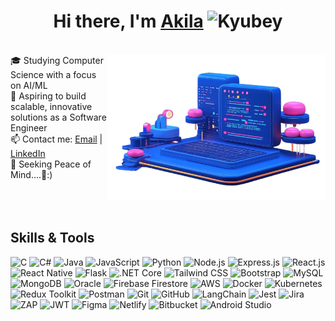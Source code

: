 <h1 align="center"> Hi there, I'm <a href="https://www.linkedin.com/in/akila-elladeniya-5a9993217">Akila</a> <img height="40" alt="Kyubey" src="https://raw.githubusercontent.com/innng/innng/master/assets/kyubey.gif"/></h1>
<br>

<img src="https://github.com/AkeeCrescent/AkeeCrescent/blob/main/illustration.png" min-width="300px" max-width="300px" width="350px" align="right"> 
🎓 Studying Computer Science with a focus on AI/ML<br>
🚀 Aspiring to build scalable, innovative solutions as a Software Engineer <br>
📫 Contact me: <a href="mailto:akila.elladeniya@gmail.com">Email</a> | <a href="https://www.linkedin.com/in/akila-elladeniya-5a9993217" target="_blank">LinkedIn</a> <br>
🌱 Seeking Peace of Mind....🤍:)

<br>
<br>
<br>
<br>


## Skills & Tools

![C](https://img.shields.io/badge/-C-333333?logo=c&logoColor=F15A59)
![C#](https://img.shields.io/badge/-C%23-333333?logo=c-sharp&logoColor=F15A59)
![Java](https://img.shields.io/badge/-Java-333333?logo=java&logoColor=F15A59)
![JavaScript](https://img.shields.io/badge/-JavaScript-333333?logo=javascript&logoColor=F15A59)
![Python](https://img.shields.io/badge/-Python-333333?logo=python&logoColor=F15A59)
![Node.js](https://img.shields.io/badge/-Node.js-333333?logo=node.js&logoColor=F15A59)
![Express.js](https://img.shields.io/badge/-Express.js-333333?logo=express&logoColor=F15A59)
![React.js](https://img.shields.io/badge/-React.js-333333?logo=react&logoColor=F15A59)
![React Native](https://img.shields.io/badge/-React%20Native-333333?logo=react&logoColor=F15A59)
![Flask](https://img.shields.io/badge/-Flask-333333?logo=flask&logoColor=F15A59)
![.NET Core](https://img.shields.io/badge/-.NET_Core-333333?logo=dotnet&logoColor=F15A59)
![Tailwind CSS](https://img.shields.io/badge/-Tailwind_CSS-333333?logo=tailwindcss&logoColor=F15A59)
![Bootstrap](https://img.shields.io/badge/-Bootstrap-333333?logo=bootstrap&logoColor=F15A59)
![MySQL](https://img.shields.io/badge/-MySQL-333333?logo=mysql&logoColor=F15A59)
![MongoDB](https://img.shields.io/badge/-MongoDB-333333?logo=mongodb&logoColor=F15A59)
![Oracle](https://img.shields.io/badge/-Oracle-333333?logo=oracle&logoColor=F15A59)
![Firebase Firestore](https://img.shields.io/badge/-Firestore-333333?logo=firebase&logoColor=F15A59)
![AWS](https://img.shields.io/badge/-AWS-333333?logo=amazonaws&logoColor=F15A59)
![Docker](https://img.shields.io/badge/-Docker-333333?logo=docker&logoColor=F15A59)
![Kubernetes](https://img.shields.io/badge/-Kubernetes-333333?logo=kubernetes&logoColor=F15A59)
![Redux Toolkit](https://img.shields.io/badge/-Redux_Toolkit-333333?logo=redux&logoColor=F15A59)
![Postman](https://img.shields.io/badge/-Postman-333333?logo=postman&logoColor=F15A59)
![Git](https://img.shields.io/badge/-Git-333333?logo=git&logoColor=F15A59)
![GitHub](https://img.shields.io/badge/-GitHub-333333?logo=github&logoColor=F15A59)
![LangChain](https://img.shields.io/badge/-LangChain-333333?logo=langchain&logoColor=F15A59)
![Jest](https://img.shields.io/badge/-Jest-333333?logo=jest&logoColor=F15A59)
![Jira](https://img.shields.io/badge/-Jira-333333?logo=jira&logoColor=F15A59)
![ZAP](https://img.shields.io/badge/-OWASP_ZAP-333333?logo=OWASP&logoColor=F15A59)
![JWT](https://img.shields.io/badge/-JWT-333333?logo=jsonwebtokens&logoColor=F15A59)
![Figma](https://img.shields.io/badge/-Figma-333333?logo=figma&logoColor=F15A59)
![Netlify](https://img.shields.io/badge/-Netlify-333333?logo=netlify&logoColor=F15A59)
![Bitbucket](https://img.shields.io/badge/-Bitbucket-333333?logo=bitbucket&logoColor=F15A59)
![Android Studio](https://img.shields.io/badge/-Android_Studio-333333?logo=android-studio&logoColor=F15A59)



